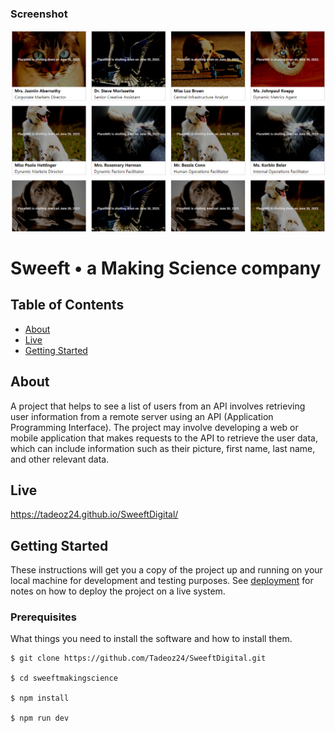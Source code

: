 ### Screenshot

![](/src/assets/screenshot.png)


# Sweeft • a Making Science company

## Table of Contents

- [About](#about)
- [Live](#live)
- [Getting Started](#getting_started)




## About <a name = "about"></a>

A project that helps to see a list of users from an API involves retrieving user information from a remote server using an API (Application Programming Interface). The project may involve developing a web or mobile application that makes requests to the API to retrieve the user data, which can include information such as their picture, first name, last name, and other relevant data.

## Live <a name = "live"></a>

https://tadeoz24.github.io/SweeftDigital/

## Getting Started <a name = "getting_started"></a>

These instructions will get you a copy of the project up and running on your local machine for development and testing purposes. See [deployment](#deployment) for notes on how to deploy the project on a live system.

### Prerequisites

What things you need to install the software and how to install them.

```
$ git clone https://github.com/Tadeoz24/SweeftDigital.git

$ cd sweeftmakingscience

$ npm install

$ npm run dev

```

